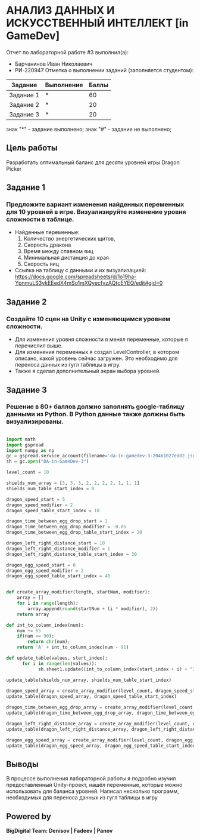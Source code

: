 # АНАЛИЗ ДАННЫХ И ИСКУССТВЕННЫЙ ИНТЕЛЛЕКТ [in GameDev]
Отчет по лабораторной работе #3 выполнил(а):
- Барчанинов Иван Николаевич
- РИ-220947
Отметка о выполнении заданий (заполняется студентом):

| Задание | Выполнение | Баллы |
| ------ | ------ | ------ |
| Задание 1 | * | 60 |
| Задание 2 | * | 20 |
| Задание 3 | * | 20 |

знак "*" - задание выполнено; знак "#" - задание не выполнено;

## Цель работы
Разработать оптимальный баланс для десяти уровней игры Dragon Picker

## Задание 1
### Предложите вариант изменения найденных переменных для 10 уровней в игре. Визуализируйте изменение уровня сложности в таблице.
- Найденные переменные:
  1. Количество энергетических щитов,
  2. Скорость дракона
  3. Время между спавном яиц
  4. Минимальная дистанция до края
  5. Скорость яиц
- Ссылка на таблицу с данными и их визуализацией: https://docs.google.com/spreadsheets/d/1o19ha-YpnmuLS3ykEEedX4mSo1mXQyecfvzAQtcEYEQ/edit#gid=0

## Задание 2
### Создайте 10 сцен на Unity с изменяющимся уровнем сложности.
- Для изменения уровня сложности я менял переменные, которые я перечислил выше.
- Для изменения переменных я создал LevelController, в котором описано, какой уровень сейчас загружен. Это необходимо для переноса данных из гугл таблицы в игру.
- Также я сделал дополнительный экран выбора уровней.

## Задание 3
### Решение в 80+ баллов должно заполнять google-таблицу данными из Python. В Python данные также должны быть визуализированы.

```py

import math
import gspread
import numpy as np
gc = gspread.service_account(filename='da-in-gamedev-3-20461027edd2.json')
sh = gc.open("DA-in-GameDev-3")

level_count = 10

shields_num_array = [3, 3, 3, 2, 2, 2, 2, 1, 1, 1]
shields_num_table_start_index = 0

dragon_speed_start = 5
dragon_speed_modifier = 2
dragon_speed_table_start_index = 10

dragon_time_between_egg_drop_start = 1
dragon_time_between_egg_drop_modifier = -0.05
dragon_time_between_egg_drop_table_start_index = 20

dragon_left_right_distance_start = 10
dragon_left_right_distance_modifier = 1
dragon_left_right_distance_table_start_index = 30

dragon_egg_speed_start = 0
dragon_egg_speed_modifier = 2
dragon_egg_speed_table_start_index = 40


def create_array_modifier(length, startNum, modifier):
    array = []
    for i in range(length):
        array.append(round(startNum + (i * modifier), 2))
    return array

def int_to_column_index(num):
    num += 65
    if(num <= 90):
        return chr(num);
    return 'A' + int_to_column_index(num - 91)

def update_table(values, start_index):
      for i in range(len(values)):
            sh.sheet1.update((int_to_column_index(start_index + i) + "3"), values[i])

update_table(shields_num_array, shields_num_table_start_index)
            
dragon_speed_array = create_array_modifier(level_count, dragon_speed_start, dragon_speed_modifier)
update_table(dragon_speed_array, dragon_speed_table_start_index)

dragon_time_between_egg_drop_array = create_array_modifier(level_count, dragon_time_between_egg_drop_start, dragon_time_between_egg_drop_modifier)
update_table(dragon_time_between_egg_drop_array, dragon_time_between_egg_drop_table_start_index)

dragon_left_right_distance_array = create_array_modifier(level_count, dragon_left_right_distance_start, dragon_left_right_distance_modifier)
update_table(dragon_left_right_distance_array, dragon_left_right_distance_table_start_index)

dragon_egg_speed_array = create_array_modifier(level_count, dragon_egg_speed_start, dragon_egg_speed_modifier)
update_table(dragon_egg_speed_array, dragon_egg_speed_table_start_index)

```

## Выводы

В процессе выполнения лабораторной работы я подробно изучил предоставленный Unity-проект, нашёл переменные, которые можно использовать для баланса уровней. Написал несколько программ, необходимых для переноса данных из гугл таблицы в игру

## Powered by

**BigDigital Team: Denisov | Fadeev | Panov**
